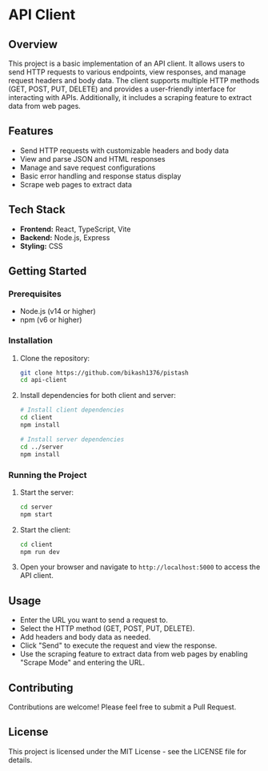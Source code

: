 # API Client

## Overview
This project is a basic implementation of an API client. It allows users to send HTTP requests to various endpoints, view responses, and manage request headers and body data. The client supports multiple HTTP methods (GET, POST, PUT, DELETE) and provides a user-friendly interface for interacting with APIs. Additionally, it includes a scraping feature to extract data from web pages.

## Features
- Send HTTP requests with customizable headers and body data
- View and parse JSON and HTML responses
- Manage and save request configurations
- Basic error handling and response status display
- Scrape web pages to extract data

## Tech Stack
- **Frontend:** React, TypeScript, Vite
- **Backend:** Node.js, Express
- **Styling:** CSS

## Getting Started

### Prerequisites
- Node.js (v14 or higher)
- npm (v6 or higher)

### Installation
1. Clone the repository:
   ```bash
   git clone https://github.com/bikash1376/pistash
   cd api-client
   ```

2. Install dependencies for both client and server:
   ```bash
   # Install client dependencies
   cd client
   npm install

   # Install server dependencies
   cd ../server
   npm install
   ```

### Running the Project
1. Start the server:
   ```bash
   cd server
   npm start
   ```

2. Start the client:
   ```bash
   cd client
   npm run dev
   ```

3. Open your browser and navigate to `http://localhost:5000` to access the API client.

## Usage
- Enter the URL you want to send a request to.
- Select the HTTP method (GET, POST, PUT, DELETE).
- Add headers and body data as needed.
- Click "Send" to execute the request and view the response.
- Use the scraping feature to extract data from web pages by enabling "Scrape Mode" and entering the URL.

## Contributing
Contributions are welcome! Please feel free to submit a Pull Request.

## License
This project is licensed under the MIT License - see the LICENSE file for details. 
